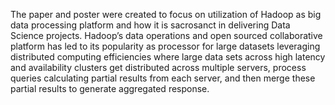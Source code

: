 The paper and poster were created to focus on utilization of Hadoop as big data processing platform and how it is sacrosanct in delivering Data Science projects. Hadoop’s data operations and open sourced collaborative platform has led to its popularity as processor for large datasets leveraging distributed computing efficiencies where large data sets across high latency and availability clusters get distributed across multiple servers, process queries calculating partial results from each server, and then merge these partial results to generate aggregated response.
